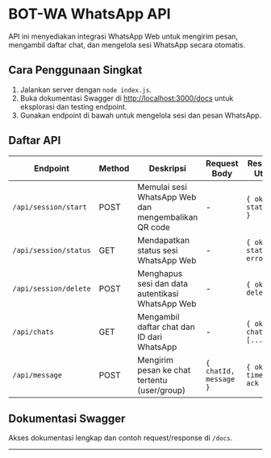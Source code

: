 # BOT-WA WhatsApp API

API ini menyediakan integrasi WhatsApp Web untuk mengirim pesan, mengambil daftar chat, dan mengelola sesi WhatsApp secara otomatis.

## Cara Penggunaan Singkat

1. Jalankan server dengan `node index.js`.
2. Buka dokumentasi Swagger di [http://localhost:3000/docs](http://localhost:3000/docs) untuk eksplorasi dan testing endpoint.
3. Gunakan endpoint di bawah untuk mengelola sesi dan pesan WhatsApp.

## Daftar API

| Endpoint                | Method | Deskripsi                                               | Request Body                | Response Utama                |
|-------------------------|--------|---------------------------------------------------------|-----------------------------|-------------------------------|
| `/api/session/start`    | POST   | Memulai sesi WhatsApp Web dan mengembalikan QR code     | -                           | `{ ok, status, qr }`          |
| `/api/session/status`   | GET    | Mendapatkan status sesi WhatsApp Web                    | -                           | `{ ok, status, error }`       |
| `/api/session/delete`   | POST   | Menghapus sesi dan data autentikasi WhatsApp Web        | -                           | `{ ok, deleted }`             |
| `/api/chats`            | GET    | Mengambil daftar chat dan ID dari WhatsApp              | -                           | `{ ok, chats: [...] }`        |
| `/api/message`          | POST   | Mengirim pesan ke chat tertentu (user/group)            | `{ chatId, message }`       | `{ ok, id, timestamp, ack }`  |

## Dokumentasi Swagger

Akses dokumentasi lengkap dan contoh request/response di `/docs`.

---